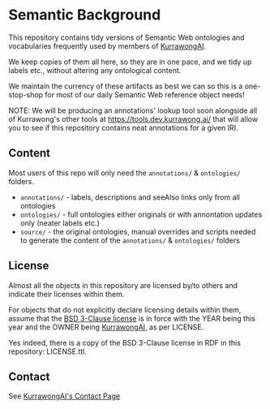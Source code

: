 # Semantic Background

This repository contains tidy versions of Semantic Web ontologies and vocabularies frequently used by members of [KurrawongAI](https://kurrawong.ai). 

We keep copies of them all here, so they are in one pace, and we tidy up labels etc., without altering any ontological content.

We maintain the currency of these artifacts as best we can so this is a one-stop-shop for most of our daily Semantic Web reference object needs!

NOTE: We will be producing an annotations' lookup tool soon alongside all of Kurrawong's other tools at <https://tools.dev.kurrawong.ai/> that will allow you to see if this repository contains neat annotations for a given IRI.


## Content

Most users of this repo will only need the `annotations/` & `ontologies/` folders.

* `annotations/` - labels, descriptions and seeAlso links only from all ontologies
* `ontologies/` - full ontologies either originals or with annontation updates only (neater labels etc.)
* `source/` - the original ontologies, manual overrides and scripts needed to generate the content of the `annotations/` & `ontologies/` folders 

## License

Almost all the objects in this repository are licensed by/to others and indicate their licenses within them.

For objects that do not explicitly declare licensing details within them, assume that the [BSD 3-Clause license](https://opensource.org/license/BSD-3-clause/) is in force with the YEAR being this year and the OWNER being [KurrawongAI](https://kurrawong.ai), as per LICENSE.

Yes indeed, there is a copy of the BSD 3-Clause license in RDF in this repository: LICENSE.ttl.

## Contact

See [KurrawongAI's Contact Page](https://kurrawong.ai/contact)
